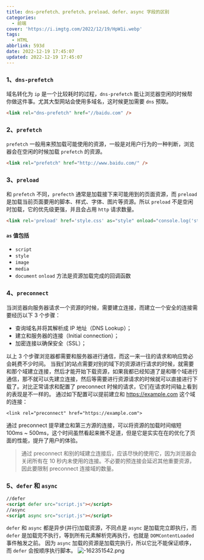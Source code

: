 ```yaml
---
title: dns-prefetch、prefetch、preload、defer、async 字段的区别
categories:
  - 前端
cover: 'https://i.imgtg.com/2022/12/19/HpW1i.webp'
tags:
  - HTML
abbrlink: 593d
date: 2022-12-19 17:45:07
updated: 2022-12-19 17:45:07
---
```


### 1、`dns-prefetch`

域名转化为 `ip` 是一个比较耗时的过程，`dns-prefetch` 能让浏览器空闲的时候帮你做这件事。尤其大型网站会使用多域名，这时候更加需要 `dns` 预取。

```html
<link rel="dns-prefetch" href="//baidu.com" />
```

### 2、`prefetch`

`prefetch` 一般用来预加载可能使用的资源，一般是对用户行为的一种判断，浏览器会在空闲的时候加载 `prefetch` 的资源。

```html
<link rel="prefetch" href="http://www.baidu.com/" />
```

### 3、`preload`

和 `prefetch` 不同，`prefecth` 通常是加载接下来可能用到的页面资源，而 `preload` 是加载当前页面要用的脚本、样式、字体、图片等资源。所以 `preload` 不是空闲时加载，它的优先级更强，并且会占用 `http` 请求数量。

```html
<link rel='preload' href='style.css' as="style" onload="console.log('style loaded')"
```

#### `as` 值包括

- `script`
- `style`
- `image`
- `media`
- `document` `onload` 方法是资源加载完成的回调函数

### 4、`preconnect`

当浏览器向服务器请求一个资源的时候，需要建立连接，而建立一个安全的连接需要经历以下 3 个步骤：

- 查询域名并将其解析成 IP 地址（DNS Lookup）；
- 建立和服务器的连接（Initial connection）；
- 加密连接以确保安全（SSL）；

以上 3 个步骤浏览器都需要和服务器进行通信，而这一来一往的请求和响应势必会耗费不少时间。
当我们的站点需要对别的域下的资源进行请求的时候，就需要和那个域建立连接，然后才能开始下载资源，如果我都已经知道了是和哪个域进行通信，那不就可以先建立连接，然后等需要进行资源请求的时候就可以直接进行下载了。对比正常请求和配置了 preconnect 时候的请求，它们在请求时间轴上看到的表现是不一样的。
通过如下配置可以提前建立和 https://example.com 这个域的连接：

```
<link rel="preconnect" href="https://example.com">
```

通过 preconnect 提早建立和第三方源的连接，可以将资源的加载时间缩短 100ms ~ 500ms，这个时间虽然看起来微不足道，但是它是实实在在的优化了页面的性能，提升了用户的体验。

> 通过 preconnect 和别的域建立连接后，应该尽快的使用它，因为浏览器会关闭所有在 10 秒内未使用的连接。不必要的预连接会延迟其他重要资源，因此要限制 preconnect 连接域的数量。

### 5、`defer` 和 `async`

```html
//defer
<script defer src="script.js"></script>
//async
<script async src="script.js"></script>
```

`defer` 和 `async` 都是异步(并行)加载资源，不同点是 `async` 是加载完立即执行，而 `defer` 是加载完不执行，等到所有元素解析完再执行，也就是 `DOMContentLoaded` 事件触发之前。 因为 `async` 加载的资源是加载完执行，所以它比不能保证顺序，而 `defer` 会按顺序执行脚本。
![-162351542.png](https://cdn.nlark.com/yuque/0/2022/png/22578074/1671444244813-f072d74c-7498-441f-ab54-ba4dbd86cf7b.png#averageHue=%23506d75&crop=0&crop=0&crop=1&crop=1&from=url&id=n8Har&margin=%5Bobject%20Object%5D&name=-162351542.png&originHeight=699&originWidth=919&originalType=binary&ratio=1&rotation=0&showTitle=false&size=8435&status=done&style=none&title=)
